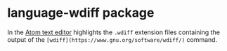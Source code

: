 # language-wdiff package

In the [Atom text editor](https://atom.io/) highlights the `.wdiff` extension files containing the output of the `[wdiff](https://www.gnu.org/software/wdiff/)` command.
